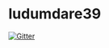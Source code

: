 # ludumdare39

[![Gitter](https://badges.gitter.im/ludumdare39/Lobby.svg)](https://gitter.im/ludumdare39/Lobby?utm_source=badge&utm_medium=badge&utm_campaign=pr-badge&utm_content=badge)
